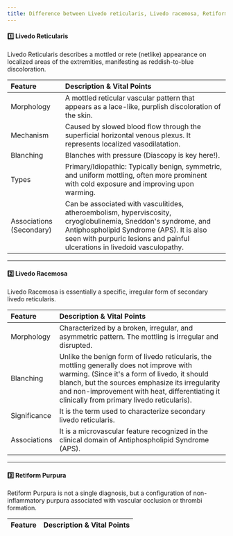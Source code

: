 ```yaml
---
title: Difference between Livedo reticularis, Livedo racemosa, Retiform purpura
---
```


#### 1️⃣ Livedo Reticularis

Livedo Reticularis describes a mottled or rete (netlike) appearance on localized areas of the extremities, manifesting as reddish-to-blue discoloration.

| Feature | Description & Vital Points |
| :--- | :--- |
| Morphology | A mottled reticular vascular pattern that appears as a lace-like, purplish discoloration of the skin. |
| Mechanism | Caused by slowed blood flow through the superficial horizontal venous plexus. It represents localized vasodilatation. |
| Blanching | Blanches with pressure (Diascopy is key here!). |
| Types | Primary/Idiopathic: Typically benign, symmetric, and uniform mottling, often more prominent with cold exposure and improving upon warming. |
| Associations (Secondary) | Can be associated with vasculitides, atheroembolism, hyperviscosity, cryoglobulinemia, Sneddon's syndrome, and Antiphospholipid Syndrome (APS). It is also seen with purpuric lesions and painful ulcerations in livedoid vasculopathy. |

***

#### 2️⃣ Livedo Racemosa

Livedo Racemosa is essentially a specific, irregular form of secondary livedo reticularis.

| Feature          | Description & Vital Points                                                                                                                                                                                                                                                                        |
| :--------------- | :------------------------------------------------------------------------------------------------------------------------------------------------------------------------------------------------------------------------------------------------------------------------------------------------ |
| Morphology   | Characterized by a broken, irregular, and asymmetric pattern. The mottling is irregular and disrupted.                                                                                                                                                                                        |
| Blanching    | Unlike the benign form of livedo reticularis, the mottling generally does not improve with warming. (Since it's a form of livedo, it should blanch, but the sources emphasize its irregularity and non-improvement with heat, differentiating it clinically from primary livedo reticularis). |
| Significance | It is the term used to characterize secondary livedo reticularis.                                                                                                                                                                                                                             |
| Associations | It is a microvascular feature recognized in the clinical domain of Antiphospholipid Syndrome (APS).                                                                                                                                                                                               |

***

#### 3️⃣ Retiform Purpura

Retiform Purpura is not a single diagnosis, but a configuration of non-inflammatory purpura associated with vascular occlusion or thrombi formation.

| Feature        | Description & Vital Points                                                                                                                                                                                                                                                                                                                   |
| :------------- | :------------------------------------------------------------------------------------------------------------------------------------------------------------------------------------------------------------------------------------------------------------------------------------------------------------------------------------------- |
